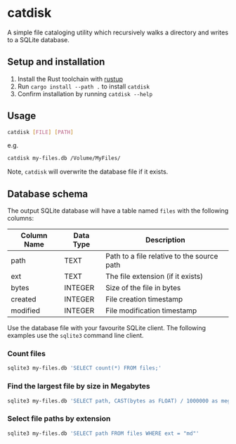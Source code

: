 # catdisk

A simple file cataloging utility which recursively walks a directory and writes to a SQLite database.

## Setup and installation

1. Install the Rust toolchain with [rustup](https://rustup.rs/)
2. Run `cargo install --path .` to install `catdisk`
3. Confirm installation by running `catdisk --help`

## Usage

```bash
catdisk [FILE] [PATH]
```

e.g.

```bash
catdisk my-files.db /Volume/MyFiles/
```

Note, `catdisk` will overwrite the database file if it exists.

## Database schema

The output SQLite database will have a table named `files` with the following columns:

| Column Name | Data Type | Description                                |
| ----------- | --------- | ------------------------------------------ |
| path        | TEXT      | Path to a file relative to the source path |
| ext         | TEXT      | The file extension (if it exists)          |
| bytes       | INTEGER   | Size of the file in bytes                  |
| created     | INTEGER   | File creation timestamp                    |
| modified    | INTEGER   | File modification timestamp                |

Use the database file with your favourite SQLite client.
The following examples use the `sqlite3` command line client.

### Count files

```bash
sqlite3 my-files.db 'SELECT count(*) FROM files;'
```

### Find the largest file by size in Megabytes

```bash
sqlite3 my-files.db 'SELECT path, CAST(bytes as FLOAT) / 1000000 as megabytes FROM files ORDER BY bytes DESC LIMIT 1;'
```

### Select file paths by extension

```bash
sqlite3 my-files.db 'SELECT path FROM files WHERE ext = "md"'
```
